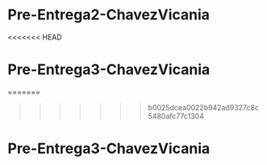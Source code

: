 # Pre-Entrega2-ChavezVicania
<<<<<<< HEAD
# Pre-Entrega3-ChavezVicania
=======
>>>>>>> b0025dcea0022b942ad9327c8c5480afc77c1304
# Pre-Entrega3-ChavezVicania
